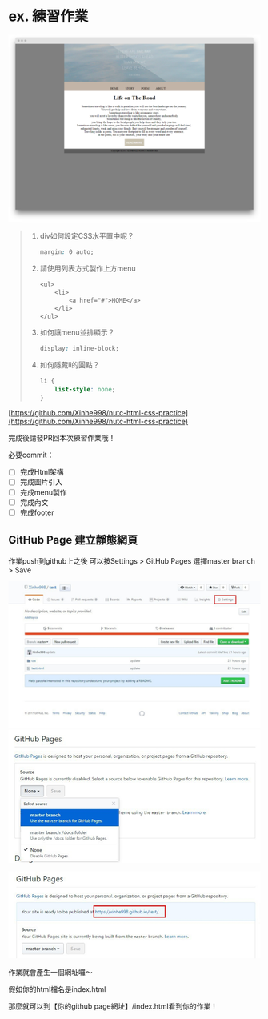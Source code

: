# ex. 練習作業

![](../.gitbook/assets/html-css-practice.png)

> 1. div如何設定CSS水平置中呢？
>
>    ```css
>    margin: 0 auto;
>    ```
>
> 2. 請使用列表方式製作上方menu
>
>    ```markup
>    <ul>
>        <li>
>            <a href="#">HOME</a>
>        </li>
>    </ul>
>    ```
>
> 3. 如何讓menu並排顯示？
>
>    ```css
>    display: inline-block;
>    ```
>
> 4. 如何隱藏li的圓點？
>
>    ```css
>    li {
>        list-style: none;
>    }
>    ```

[https://github.com/Xinhe998/nutc-html-css-practice](https://github.com/Xinhe998/nutc-html-css-practice)

完成後請發PR回本次練習作業哦！

必要commit：

* [ ] 完成Html架構
* [ ] 完成圖片引入
* [ ] 完成menu製作
* [ ] 完成內文
* [ ] 完成footer

## GitHub Page 建立靜態網頁

作業push到github上之後 可以按Settings &gt; GitHub Pages 選擇master branch &gt; Save

![](../.gitbook/assets/github-settings.png)![](../.gitbook/assets/github-page-select.png)

![](../.gitbook/assets/github-page-url.png)

作業就會產生一個網址囉～

假如你的html檔名是index.html

那麼就可以到【你的github page網址】/index.html看到你的作業！

